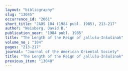 ```yaml
---
layout: "bibliography"
slug: "13045"
occurrence_id: "2061"
short_title: "JAOS 104 (1984 publ. 1985), 213-217"
author: "Weisberg, David B."
publication_year: "1984 publ. 1985"
title: "The Length of the Reign of ¿allušu-Inšušinak"
volume_no_: "104"
pages: "213-217"
journal: "Journal of the American Oriental Society"
title: "The Length of the Reign of ¿allušu-Inšušinak"
previous_item: "13048"
---
```

